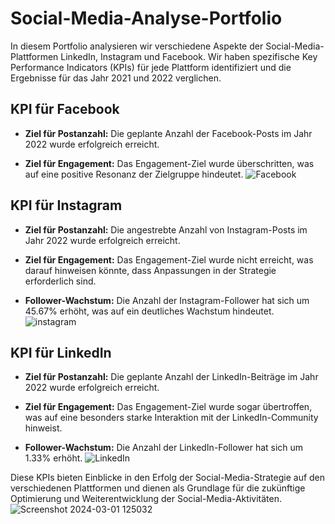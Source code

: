 # Social-Media-Analyse-Portfolio

In diesem Portfolio analysieren wir verschiedene Aspekte der Social-Media-Plattformen LinkedIn, Instagram und Facebook. Wir haben spezifische Key Performance Indicators (KPIs) für jede Plattform identifiziert und die Ergebnisse für das Jahr 2021 und 2022 verglichen.

## KPI für Facebook

- **Ziel für Postanzahl:** Die geplante Anzahl der Facebook-Posts im Jahr 2022 wurde erfolgreich erreicht.

- **Ziel für Engagement:** Das Engagement-Ziel wurde überschritten, was auf eine positive Resonanz der Zielgruppe hindeutet.
![Facebook](https://github.com/mhrajai/Social-Media-Analyse-Portfolio/assets/77150117/994cde5c-6053-4242-9c8e-c3e9d5ce3db2)
## KPI für Instagram

- **Ziel für Postanzahl:** Die angestrebte Anzahl von Instagram-Posts im Jahr 2022 wurde erfolgreich erreicht.

- **Ziel für Engagement:** Das Engagement-Ziel wurde nicht erreicht, was darauf hinweisen könnte, dass Anpassungen in der Strategie erforderlich sind.

- **Follower-Wachstum:** Die Anzahl der Instagram-Follower hat sich um 45.67% erhöht, was auf ein deutliches Wachstum hindeutet.
![instagram](https://github.com/mhrajai/Social-Media-Analyse-Portfolio/assets/77150117/fc8efc73-d1c3-44f9-a143-f208e5181152)

## KPI für LinkedIn

- **Ziel für Postanzahl:** Die geplante Anzahl der LinkedIn-Beiträge im Jahr 2022 wurde erfolgreich erreicht.

- **Ziel für Engagement:** Das Engagement-Ziel wurde sogar übertroffen, was auf eine besonders starke Interaktion mit der LinkedIn-Community hinweist.

- **Follower-Wachstum:** Die Anzahl der LinkedIn-Follower hat sich um 1.33% erhöht.
![LinkedIn](https://github.com/mhrajai/Social-Media-Analyse-Portfolio/assets/77150117/930c9a17-7032-46cb-8046-ecd53307ca60)

Diese KPIs bieten Einblicke in den Erfolg der Social-Media-Strategie auf den verschiedenen Plattformen und dienen als Grundlage für die zukünftige Optimierung und Weiterentwicklung der Social-Media-Aktivitäten.
![Screenshot 2024-03-01 125032](https://github.com/mhrajai/Social-Media-Analyse-Portfolio/assets/77150117/fab7a496-7064-4897-ad0d-a7d632a34432)
